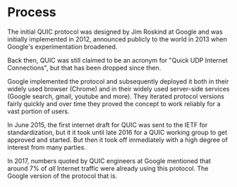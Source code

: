 # Process

The initial QUIC protocol was designed by Jim Roskind at Google and was
initially implemented in 2012, announced publicly to the world in 2013 when
Google's experimentation broadened.

Back then, QUIC was still claimed to be an acronym for "Quick UDP Internet
Connections", but that has been dropped since then.

Google implemented the protocol and subsequently deployed it both in their
widely used browser (Chrome) and in their widely used server-side services
(Google search, gmail, youtube and more). They iterated protocol versions
fairly quickly and over time they proved the concept to work reliably for a
vast portion of users.

In June 2015, the first internet draft for QUIC was sent to the IETF for
standardization, but it it took until late 2016 for a QUIC working group to
get approved and started. But then it took off immediately with a high degree
of interest from many parties.

In 2017, numbers quoted by QUIC engineers at Google mentioned that around 7%
of *all* Internet traffic were already using this protocol. The Google version
of the protocol that is.
